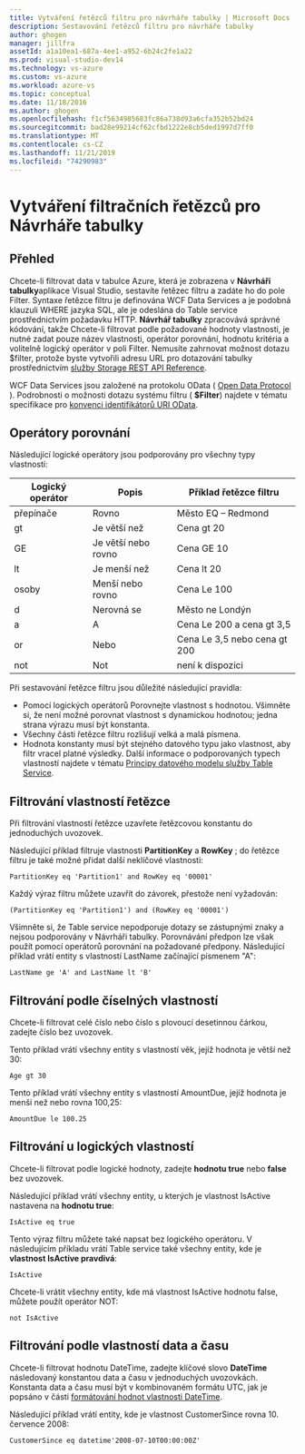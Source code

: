 ```yaml
---
title: Vytváření řetězců filtru pro návrháře tabulky | Microsoft Docs
description: Sestavování řetězců filtru pro návrháře tabulky
author: ghogen
manager: jillfra
assetId: a1a10ea1-687a-4ee1-a952-6b24c2fe1a22
ms.prod: visual-studio-dev14
ms.technology: vs-azure
ms.custom: vs-azure
ms.workload: azure-vs
ms.topic: conceptual
ms.date: 11/18/2016
ms.author: ghogen
ms.openlocfilehash: f1cf5634985683fc86a738d93a6cfa352b52bd24
ms.sourcegitcommit: bad28e99214cf62cfbd1222e8cb5ded1997d7ff0
ms.translationtype: MT
ms.contentlocale: cs-CZ
ms.lasthandoff: 11/21/2019
ms.locfileid: "74290983"
---
```

# <a name="constructing-filter-strings-for-the-table-designer"></a>Vytváření filtračních řetězců pro Návrháře tabulky
## <a name="overview"></a>Přehled
Chcete-li filtrovat data v tabulce Azure, která je zobrazena v **Návrháři tabulky**aplikace Visual Studio, sestavíte řetězec filtru a zadáte ho do pole Filter. Syntaxe řetězce filtru je definována WCF Data Services a je podobná klauzuli WHERE jazyka SQL, ale je odeslána do Table service prostřednictvím požadavku HTTP. **Návrhář tabulky** zpracovává správné kódování, takže Chcete-li filtrovat podle požadované hodnoty vlastnosti, je nutné zadat pouze název vlastnosti, operátor porovnání, hodnotu kritéria a volitelně logický operátor v poli Filter. Nemusíte zahrnovat možnost dotazu $filter, protože byste vytvořili adresu URL pro dotazování tabulky prostřednictvím [služby Storage REST API Reference](https://go.microsoft.com/fwlink/p/?LinkId=400447).

WCF Data Services jsou založené na protokolu OData ( [Open Data Protocol](https://go.microsoft.com/fwlink/p/?LinkId=214805) ). Podrobnosti o možnosti dotazu systému filtru ( **$Filter**) najdete v tématu specifikace pro [konvenci identifikátorů URI OData](https://go.microsoft.com/fwlink/p/?LinkId=214806).

## <a name="comparison-operators"></a>Operátory porovnání
Následující logické operátory jsou podporovány pro všechny typy vlastností:

| Logický operátor | Popis | Příklad řetězce filtru |
| --- | --- | --- |
| přepínače |Rovno |Město EQ – Redmond |
| gt |Je větší než |Cena gt 20 |
| GE |Je větší nebo rovno |Cena GE 10 |
| lt |Je menší než |Cena lt 20 |
| osoby |Menší nebo rovno |Cena Le 100 |
| d |Nerovná se |Město ne Londýn |
| a |A |Cena Le 200 a cena gt 3,5 |
| or |Nebo |Cena Le 3,5 nebo cena gt 200 |
| not |Not |není k dispozici |

Při sestavování řetězce filtru jsou důležité následující pravidla:

* Pomocí logických operátorů Porovnejte vlastnost s hodnotou. Všimněte si, že není možné porovnat vlastnost s dynamickou hodnotou; jedna strana výrazu musí být konstanta.
* Všechny části řetězce filtru rozlišují velká a malá písmena.
* Hodnota konstanty musí být stejného datového typu jako vlastnost, aby filtr vracel platné výsledky. Další informace o podporovaných typech vlastností najdete v tématu [Principy datového modelu služby Table Service](https://go.microsoft.com/fwlink/p/?LinkId=400448).

## <a name="filtering-on-string-properties"></a>Filtrování vlastností řetězce
Při filtrování vlastností řetězce uzavřete řetězcovou konstantu do jednoduchých uvozovek.

Následující příklad filtruje vlastnosti **PartitionKey** a **RowKey** ; do řetězce filtru je také možné přidat další neklíčové vlastnosti:

```
PartitionKey eq 'Partition1' and RowKey eq '00001'
```

Každý výraz filtru můžete uzavřít do závorek, přestože není vyžadován:

```
(PartitionKey eq 'Partition1') and (RowKey eq '00001')
```

Všimněte si, že Table service nepodporuje dotazy se zástupnými znaky a nejsou podporovány v Návrháři tabulky. Porovnávání předpon lze však použít pomocí operátorů porovnání na požadované předpony. Následující příklad vrátí entity s vlastností LastName začínající písmenem "A":

```
LastName ge 'A' and LastName lt 'B'
```

## <a name="filtering-on-numeric-properties"></a>Filtrování podle číselných vlastností
Chcete-li filtrovat celé číslo nebo číslo s plovoucí desetinnou čárkou, zadejte číslo bez uvozovek.

Tento příklad vrátí všechny entity s vlastností věk, jejíž hodnota je větší než 30:

```
Age gt 30
```

Tento příklad vrátí všechny entity s vlastností AmountDue, jejíž hodnota je menší než nebo rovna 100,25:

```
AmountDue le 100.25
```

## <a name="filtering-on-boolean-properties"></a>Filtrování u logických vlastností
Chcete-li filtrovat podle logické hodnoty, zadejte **hodnotu true** nebo **false** bez uvozovek.

Následující příklad vrátí všechny entity, u kterých je vlastnost IsActive nastavena na **hodnotu true**:

```
IsActive eq true
```

Tento výraz filtru můžete také napsat bez logického operátoru. V následujícím příkladu vrátí Table service také všechny entity, kde je **vlastnost IsActive pravdivá**:

```
IsActive
```

Chcete-li vrátit všechny entity, kde má vlastnost IsActive hodnotu false, můžete použít operátor NOT:

```
not IsActive
```

## <a name="filtering-on-datetime-properties"></a>Filtrování podle vlastností data a času
Chcete-li filtrovat hodnotu DateTime, zadejte klíčové slovo **DateTime** následovaný konstantou data a času v jednoduchých uvozovkách. Konstanta data a času musí být v kombinovaném formátu UTC, jak je popsáno v části [formátování hodnot vlastnosti DateTime](https://go.microsoft.com/fwlink/p/?LinkId=400449).

Následující příklad vrátí entity, kde je vlastnost CustomerSince rovna 10. července 2008:

```
CustomerSince eq datetime'2008-07-10T00:00:00Z'
```
